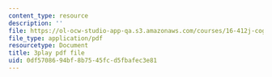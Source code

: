 ```yaml
---
content_type: resource
description: ''
file: https://ol-ocw-studio-app-qa.s3.amazonaws.com/courses/16-412j-cognitive-robotics-spring-2016/0df5708694bf8b7545fcd5fbafec3e81_0wxS1iBHG9U.pdf
file_type: application/pdf
resourcetype: Document
title: 3play pdf file
uid: 0df57086-94bf-8b75-45fc-d5fbafec3e81
---
```

